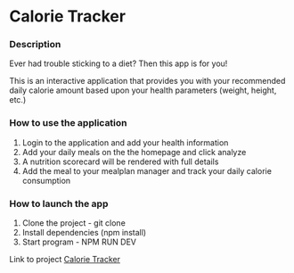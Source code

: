 # Calorie Tracker

### Description
Ever had trouble sticking to a diet? Then this app is for you!

This is an interactive application that provides you with your recommended daily calorie amount based upon your health parameters (weight, height, etc.)

### How to use the application
1. Login to the application and add your health information
2. Add your daily meals on the the homepage and click analyze
3. A nutrition scorecard will be rendered with full details
4. Add the meal to your mealplan manager and track your daily calorie consumption

### How to launch the app

1. Clone the project - git clone
2. Install dependencies (npm install)
3. Start program - NPM RUN DEV


Link to project [Calorie Tracker](https://calorieswatcher.netlify.app/login)

